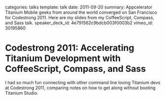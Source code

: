 categories: talks
template: talk
date: 2011-09-20
summary: Appcelerator Titanium Mobile geeks from around the world converged on San Francisco for Codestrong 2011. Here are my slides from my CoffeeScript, Compass, and Sass talk.
speaker_deck_id: 4e791562c9bdcb003f0003b2
vimeo_id: 30195860

# Codestrong 2011: Accelerating Titanium Development with CoffeeScript, Compass, and Sass

I had so much fun connecting with other command line loving Titanium  devs at
Codestrong 2011, comparing notes on how to get along without booting
Titanium Studio.
